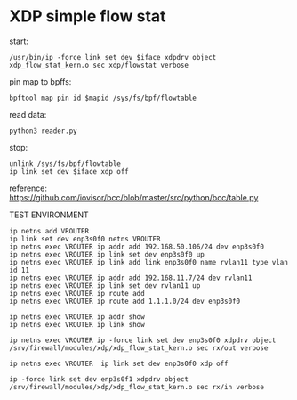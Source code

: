 # XDP simple flow stat

start: 
```
/usr/bin/ip -force link set dev $iface xdpdrv object xdp_flow_stat_kern.o sec xdp/flowstat verbose
```

pin map to bpffs: 
```
bpftool map pin id $mapid /sys/fs/bpf/flowtable
```

read data:
```
python3 reader.py
```

stop: 
```
unlink /sys/fs/bpf/flowtable
ip link set dev $iface xdp off
```

reference: https://github.com/iovisor/bcc/blob/master/src/python/bcc/table.py


TEST ENVIRONMENT
```
ip netns add VROUTER
ip link set dev enp3s0f0 netns VROUTER
ip netns exec VROUTER ip addr add 192.168.50.106/24 dev enp3s0f0
ip netns exec VROUTER ip link set dev enp3s0f0 up
ip netns exec VROUTER ip link add link enp3s0f0 name rvlan11 type vlan id 11
ip netns exec VROUTER ip addr add 192.168.11.7/24 dev rvlan11
ip netns exec VROUTER ip link set dev rvlan11 up
ip netns exec VROUTER ip route add 
ip netns exec VROUTER ip route add 1.1.1.0/24 dev enp3s0f0
 
ip netns exec VROUTER ip addr show
ip netns exec VROUTER ip link show

ip netns exec VROUTER ip -force link set dev enp3s0f0 xdpdrv object /srv/firewall/modules/xdp/xdp_flow_stat_kern.o sec rx/out verbose

ip netns exec VROUTER  ip link set dev enp3s0f0 xdp off

ip -force link set dev enp3s0f1 xdpdrv object /srv/firewall/modules/xdp/xdp_flow_stat_kern.o sec rx/in verbose
```
